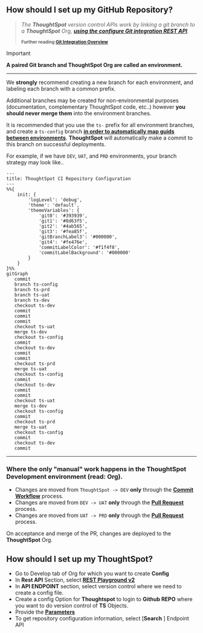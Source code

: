 ## How should I set up my GitHub Repository?

> *The __ThoughtSpot__ version control APIs work by linking a git branch to a __ThoughtSpot__ Org, [__using the configure Git integration REST API__](https://developers.thoughtspot.com/docs/git-configuration#_configure_git_repository).* 
>
>
> <sub><b>Further reading <a href=https://developers.thoughtspot.com/docs/git-integration#_git_integration_overview>Git Integration Overview</a></b></sub>

> [!IMPORTANT]
> __A paired Git branch and ThoughtSpot Org are called an environment.__

---

We __strongly__ recommend creating a new branch for each environment, and labeling each branch with a common prefix.

Additional branches may be created for non-environmental purposes (documentation, complementary ThoughtSpot code, etc..) however __you should never merge them__ into the environment branches.

It is recommended that you use the `ts-` prefix for all environment branches, and create a `ts-config` branch [__in order to automatically map guids between environments__](https://developers.thoughtspot.com/docs/git-configuration#guid-map-and-config-files). __ThoughtSpot__ will automatically make a commit to this branch on successful deployments.

For example, if we have `DEV`, `UAT`, and `PRD` environments, your branch strategy may look like..

```mermaid
---
title: ThoughtSpot CI Repository Configuration
---
%%{
    init: {
        'logLevel': 'debug',
        'theme': 'default',
        'themeVariables': {
            'git0': '#393939',
            'git1': '#8d63f5',
            'git2': '#4ab565',
            'git3': '#fea85f',
            'gitBranchLabel3': '#000000',
            'git4': '#fe476e',
            'commitLabelColor': '#f1f4f8',
            'commitLabelBackground': '#000000'
        }
    }
}%%
gitGraph
   commit
   branch ts-config
   branch ts-prd
   branch ts-uat
   branch ts-dev
   checkout ts-dev
   commit
   commit
   commit
   checkout ts-uat
   merge ts-dev
   checkout ts-config
   commit
   checkout ts-dev
   commit
   commit
   checkout ts-prd
   merge ts-uat
   checkout ts-config
   commit
   checkout ts-dev
   commit
   commit
   checkout ts-uat
   merge ts-dev
   checkout ts-config
   commit
   checkout ts-prd
   merge ts-uat
   checkout ts-config
   commit
   checkout ts-dev
   commit
```

---

### Where the only "manual" work happens in the ThoughtSpot Development environment (read: Org).

- Changes are moved from `ThoughtSpot -> DEV` __only__ through the [__Commit Workflow__](info/commit.md) process.
- Changes are moved from `DEV -> UAT` __only__ through the [__Pull Request__](info/deploy.md) process.
- Changes are moved from `UAT -> PRD` __only__ through the [__Pull Request__](info/deploy.md) process.

On acceptance and merge of the PR, changes are deployed to the __ThoughtSpot__ Org.

## How should I set up my ThoughtSpot?

- Go to Develop tab of Org for which you want to create __Config__
- In __Rest API__ Section, select [ __REST Playground v2__ ](https://developers.thoughtspot.com/docs/rest-apiv2-reference#_version_control)
- In __API ENDPOINT__ section, select version control where we need to create a config file.
- Create a config Option for __Thoughtspot__ to login to __Github REPO__ where you want to do version control of __TS__ Objects.
- Provide the [__Parameters__](https://developers.thoughtspot.com/docs/git-configuration#_request_parameters)
- To get repository configuration information, select [__Search__ ] Endpoint API
